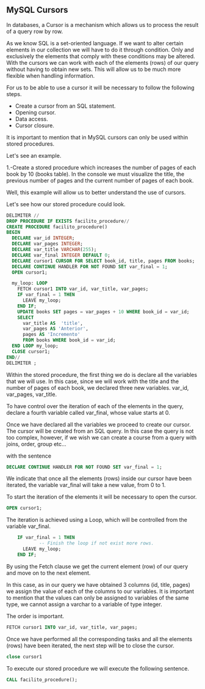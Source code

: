 ## MySQL Cursors
In databases, a Cursor is a mechanism which allows us to process the result of a query row by row.

As we know SQL is a set-oriented language. If we want to alter certain elements in our collection we will have to do it through condition. Only and exclusively the elements that comply with these conditions may be altered. With the cursors we can work with each of the elements (rows) of our query without having to obtain new sets. This will allow us to be much more flexible when handling information.

For us to be able to use a cursor it will be necessary to follow the following steps.

* Create a cursor from an SQL statement.
* Opening cursor.
* Data access.
* Cursor closure.

It is important to mention that in MySQL cursors can only be used within stored procedures.

Let's see an example.

1.-Create a stored procedure which increases the number of pages of each book by 10 (books table). In the console we must visualize the title, the previous number of pages and the current number of pages of each book.

Well, this example will allow us to better understand the use of cursors.

Let's see how our stored procedure could look.

```sql
DELIMITER //
DROP PROCEDURE IF EXISTS facilito_procedure//
CREATE PROCEDURE facilito_procedure()
BEGIN
  DECLARE var_id INTEGER;
  DECLARE var_pages INTEGER;
  DECLARE var_title VARCHAR(255);
  DECLARE var_final INTEGER DEFAULT 0;
  DECLARE cursor1 CURSOR FOR SELECT book_id, title, pages FROM books;
  DECLARE CONTINUE HANDLER FOR NOT FOUND SET var_final = 1;
  OPEN cursor1;

  my_loop: LOOP
    FETCH cursor1 INTO var_id, var_title, var_pages;
    IF var_final = 1 THEN
      LEAVE my_loop;
    END IF;
    UPDATE books SET pages = var_pages + 10 WHERE book_id = var_id;
    SELECT
      var_title AS  'title',
      var_pages AS 'Anterior',
      pages AS 'Incremento'
      FROM books WHERE book_id = var_id;
  END LOOP my_loop;
  CLOSE cursor1;
END//
DELIMITER ;
```

Within the stored procedure, the first thing we do is declare all the variables that we will use. In this case, since we will work with the title and the number of pages of each book, we declared three new variables. var_id, var_pages, var_title.

To have control over the iteration of each of the elements in the query, declare a fourth variable called var_final, whose value starts at 0.

Once we have declared all the variables we proceed to create our cursor. The cursor will be created from an SQL query. In this case the query is not too complex, however, if we wish we can create a course from a query with joins, order, group etc...

with the sentence

```sql
DECLARE CONTINUE HANDLER FOR NOT FOUND SET var_final = 1;
```

We indicate that once all the elements (rows) inside our cursor have been iterated, the variable var_final will take a new value, from 0 to 1.

To start the iteration of the elements it will be necessary to open the cursor.

```sql
OPEN cursor1;
```

The iteration is achieved using a Loop, which will be controlled from the variable var_final.

```sql
    IF var_final = 1 THEN
            -- Finish the loop if not exist more rows.
      LEAVE my_loop;
    END IF;
```

By using the Fetch clause we get the current element (row) of our query and move on to the next element.

In this case, as in our query we have obtained 3 columns (id, title, pages) we assign the value of each of the columns to our variables. It is important to mention that the values can only be assigned to variables of the same type, we cannot assign a varchar to a variable of type integer.

The order is important.

```sql
FETCH cursor1 INTO var_id, var_title, var_pages;
```

Once we have performed all the corresponding tasks and all the elements (rows) have been iterated, the next step will be to close the cursor.

```sql
close cursor1
```

To execute our stored procedure we will execute the following sentence.

```sql
CALL facilito_procedure();
```